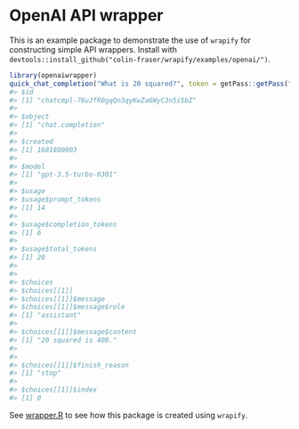 
<!-- README.md is generated from README.Rmd. Please edit that file -->

# OpenAI API wrapper

<!-- badges: start -->
<!-- badges: end -->

This is an example package to demonstrate the use of `wrapify` for
constructing simple API wrappers. Install with `devtools::install_github("colin-fraser/wrapify/examples/openai/")`.

``` r
library(openaiwrapper)
quick_chat_completion("What is 20 squared?", token = getPass::getPass("OpenAI API Key"))
#> $id
#> [1] "chatcmpl-76uJfR0gqQn3qyKwZa6WyC3n5i5bZ"
#> 
#> $object
#> [1] "chat.completion"
#> 
#> $created
#> [1] 1681880803
#> 
#> $model
#> [1] "gpt-3.5-turbo-0301"
#> 
#> $usage
#> $usage$prompt_tokens
#> [1] 14
#> 
#> $usage$completion_tokens
#> [1] 6
#> 
#> $usage$total_tokens
#> [1] 20
#> 
#> 
#> $choices
#> $choices[[1]]
#> $choices[[1]]$message
#> $choices[[1]]$message$role
#> [1] "assistant"
#> 
#> $choices[[1]]$message$content
#> [1] "20 squared is 400."
#> 
#> 
#> $choices[[1]]$finish_reason
#> [1] "stop"
#> 
#> $choices[[1]]$index
#> [1] 0
```

See [wrapper.R](R/wrapper.R) to see how this package is created using `wrapify`.
